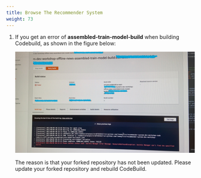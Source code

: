 ```yaml
---
title: Browse The Recommender System
weight: 73
---
```


1. If you get an error of **assembled-train-model-build** when building Codebuild, as shown in the figure below:

   ![assembled-train-model failed log](/images/assembled-train-model-failed-log.png)

   The reason is that your forked repository has not been updated. Please update your forked repository and rebuild CodeBuild.